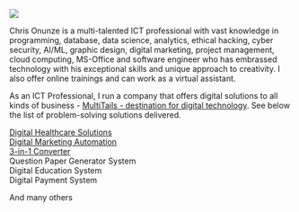<img src="https://media.licdn.com/dms/image/C5616AQEqThxNQqNGTA/profile-displaybackgroundimage-shrink_200_800/0/1629124027201?e=2147483647&v=beta&t=1rB-5nyRjY2tUOAFL7-3wAf-FVeJGLnh3lIkKK-r4XY"></img>

Chris Onunze is a multi-talented ICT professional with vast knowledge in programming, database, data science, analytics, ethical hacking, cyber security, AI/ML, graphic design, digital marketing, project management, cloud computing, MS-Office and software engineer who has embrassed technology with his exceptional skills and unique approach to creativity. I also offer online trainings and can work as a virtual assistant.

As an ICT Professional, I run a company that offers digital solutions to all kinds of business - <a href="https://multitails.com">MultiTails - destination for digital technology</a>. See below the list of problem-solving solutions delivered.

<a href="https://healthcare.multitails.com">Digital Healthcare Solutions</a></br>
<a href="https://autopilot.multitails.com">Digital Marketing Automation</a></br>
<a href="https://converter.multitails.com">3-in-1 Converter</a></br>
Question Paper Generator System</br>
Digital Education System</br>
Digital Payment System</br>

And many others

